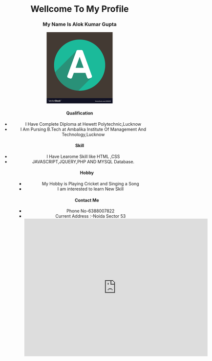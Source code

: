 
<center><h1>Wellcome To My Profile</h1><center>
<h3>My Name Is Alok Kumar Gupta</h3>           <img src="akuu.png" alt="image is not load">
<h4>Qualification</h4>
<ul>
<li>I Have Complete Diploma at Hewett Polytechnic,Lucknow</li>
<li>I Am Pursing B.Tech at Ambalika Institute Of Management And Technology,Lucknow</li>
</ul>
<h4>Skill</h4>
<ul>
<li>I Have Learome Skill like HTML ,CSS</li>
<li>JAVASCRIPT,JQUERY,PHP AND MYSQL Database.<br>
</li>
 <ul>
 <h4>Hobby</h4>
 <ul>
<li>My Hobby is Playing Cricket and Singing a Song</li>
<li>I am interested to learn New Skill</li>
</ul>
<h4>Contact Me</h4>
<ul><li>Phone No-6388007822</li>
<li>Current Address :-Noida Sector 53</li>
<iframe src="https://www.google.com/maps/embed?pb=!1m18!1m12!1m3!1d3503.2953056336396!2d77.3638102150354!3d28.590916482434206!2m3!1f0!2f0!3f0!3m2!1i1024!2i768!4f13.1!3m3!1m2!1s0x390ce59d5b20a84d%3A0x349f0f2106308cbe!2sUttarakhand%20Bhojnalaya!5e0!3m2!1sen!2sin!4v1663613044266!5m2!1sen!2sin" width="600" height="450" style="border:0;" allowfullscreen="" loading="lazy" referrerpolicy="no-referrer-when-downgrade"></iframe>
<ul>

